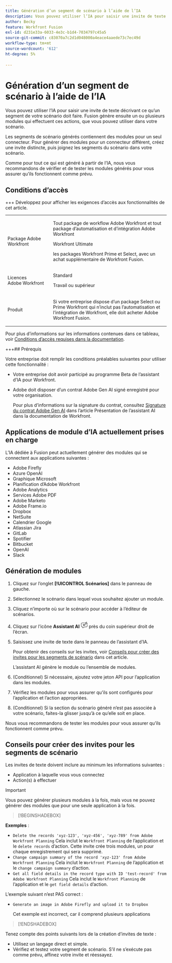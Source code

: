 ```yaml
---
title: Génération d’un segment de scénario à l’aide de l’IA
description: Vous pouvez utiliser l’IA pour saisir une invite de texte décrivant ce qu’un segment de votre scénario doit faire. Fusion génère ensuite un ou plusieurs modules qui effectuent ces actions, que vous pouvez utiliser dans votre scénario.
author: Becky
feature: Workfront Fusion
exl-id: d231e33a-6033-4e3c-b1d4-7034797c45a5
source-git-commit: c83070a7c2d1d048000a4eace4aaede73c7ec49d
workflow-type: tm+mt
source-wordcount: '612'
ht-degree: 5%

---
```


# Génération d’un segment de scénario à l’aide de l’IA

<!--DO NOT DELETE - linked through CSH-->

<!--Check if this is in GA before repo goes live. If not, hide this article.-->

<!--Check if they need to have signed the rider and stuff-->

Vous pouvez utiliser l’IA pour saisir une invite de texte décrivant ce qu’un segment de votre scénario doit faire. Fusion génère ensuite un ou plusieurs modules qui effectuent ces actions, que vous pouvez utiliser dans votre scénario.

Les segments de scénario générés contiennent des modules pour un seul connecteur. Pour générer des modules pour un connecteur différent, créez une invite distincte, puis joignez les segments du scénario dans votre scénario.

Comme pour tout ce qui est généré à partir de l’IA, nous vous recommandons de vérifier et de tester les modules générés pour vous assurer qu’ils fonctionnent comme prévu.

## Conditions d’accès

+++ Développez pour afficher les exigences d’accès aux fonctionnalités de cet article.

<table style="table-layout:auto">
 <col> 
 <col> 
 <tbody> 
  <tr> 
   <td role="rowheader">Package Adobe Workfront</td> 
   <td> <p>Tout package de workflow Adobe Workfront et tout package d’automatisation et d’intégration Adobe Workfront</p><p>Workfront Ultimate</p><p>les packages Workfront Prime et Select, avec un achat supplémentaire de Workfront Fusion.</p> </td> 
  </tr> 
  <tr data-mc-conditions=""> 
   <td role="rowheader">Licences Adobe Workfront</td> 
   <td> <p>Standard</p><p>Travail ou supérieur</p> </td> 
  </tr> 
  <tr> 
   <td role="rowheader">Produit</td> 
   <td>
   <p>Si votre entreprise dispose d’un package Select ou Prime Workfront qui n’inclut pas l’automatisation et l’intégration de Workfront, elle doit acheter Adobe Workfront Fusion.</li></ul>
   </td> 
  </tr>
 </tbody> 
</table>

Pour plus d’informations sur les informations contenues dans ce tableau, voir [Conditions d’accès requises dans la documentation](/help/workfront-fusion/references/licenses-and-roles/access-level-requirements-in-documentation.md).

+++## Prérequis

Votre entreprise doit remplir les conditions préalables suivantes pour utiliser cette fonctionnalité :

* Votre entreprise doit avoir participé au programme Beta de l’assistant d’IA pour Workfront.
* Adobe doit disposer d’un contrat Adobe Gen AI signé enregistré pour votre organisation.

  Pour plus d’informations sur la signature du contrat, consultez [Signature du contrat Adobe Gen AI](https://experienceleague.adobe.com/fr/docs/workfront/using/basics/ai-assistant/ai-assistant-overview#sign-the-adobe-gen-ai-agreement) dans l’article Présentation de l’assistant AI dans la documentation de Workfront.

## Applications de module d’IA actuellement prises en charge

L’IA dédiée à Fusion peut actuellement générer des modules qui se connectent aux applications suivantes :

* Adobe Firefly
* Azure OpenAI
* Graphique Microsoft
* Planification d’Adobe Workfront
* Adobe Analytics
* Services Adobe PDF
* Adobe Marketo
* Adobe Frame.io
* Dropbox
* NetSuite
* Calendrier Google
* Atlassian Jira
* GitLab
* Spotifier
* Bitbucket
* OpenAI
* Slack

## Génération de modules

1. Cliquez sur l’onglet **[!UICONTROL Scénarios]** dans le panneau de gauche.
1. Sélectionnez le scénario dans lequel vous souhaitez ajouter un module.
1. Cliquez n’importe où sur le scénario pour accéder à l’éditeur de scénarios.
1. Cliquez sur l’icône **Assistant AI** ![icône de l’assistant AI](assets/ai-assistant-icon.png) près du coin supérieur droit de l’écran.
1. Saisissez une invite de texte dans le panneau de l’assistant d’IA.

   Pour obtenir des conseils sur les invites, voir [Conseils pour créer des invites pour les segments de scénario](#tips-for-creating-prompts-for-scenario-segments) dans cet article.

   L’assistant AI génère le module ou l’ensemble de modules.
1. (Conditionnel) Si nécessaire, ajoutez votre jeton API pour l’application dans les modules.
1. Vérifiez les modules pour vous assurer qu’ils sont configurés pour l’application et l’action appropriées.
1. (Conditionnel) Si la section du scénario généré n’est pas associée à votre scénario, faites-la glisser jusqu’à ce qu’elle soit en place.

Nous vous recommandons de tester les modules pour vous assurer qu’ils fonctionnent comme prévu.

## Conseils pour créer des invites pour les segments de scénario

Les invites de texte doivent inclure au minimum les informations suivantes :

* Application à laquelle vous vous connectez
* Action(s) à effectuer

>[!IMPORTANT]
>
>Vous pouvez générer plusieurs modules à la fois, mais vous ne pouvez générer des modules que pour une seule application à la fois.

>[!BEGINSHADEBOX]

**Exemples** :

* `Delete the records 'xyz-123', 'xyz-456', 'xyz-789' from Adobe Workfront Planning`
Cela inclut le `Workfront Planning` de l’application et le `delete records` d’action. Cette invite crée trois modules, un pour chaque enregistrement qui sera supprimé.
* `Change campaign summary of the record 'xyz-123' from Adobe Workfront Planning`
Cela inclut le `Workfront Planning` de l’application et le `change campaign summary` d’action.
* `Get all field details in the record type with ID 'test-record' from Adobe Workfront Planning`
Cela inclut le `Workfront Planning` de l’application et le `get field details` d’action.

L’exemple suivant n’est PAS correct :

* `Generate an image in Adobe Firefly and upload it to Dropbox`

  Cet exemple est incorrect, car il comprend plusieurs applications

>[!ENDSHADEBOX]

Tenez compte des points suivants lors de la création d’invites de texte :

* Utilisez un langage direct et simple.
* Vérifiez et testez votre segment de scénario. S’il ne s’exécute pas comme prévu, affinez votre invite et réessayez.
